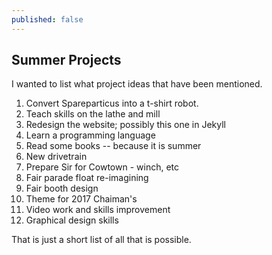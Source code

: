 ```yaml
---
published: false
---
```

## Summer Projects

I wanted to list what project ideas that have been mentioned.

1) Convert Spareparticus into a t-shirt robot.
2) Teach skills on the lathe and mill
3) Redesign the website; possibly this one in Jekyll
4) Learn a programming language
5) Read some books -- because it is summer
6) New drivetrain
7) Prepare Sir for Cowtown - winch, etc
8) Fair parade float re-imagining
9) Fair booth design
10) Theme for 2017 Chaiman's
11) Video work and skills improvement
12) Graphical design skills

That is just a short list of all that is possible.